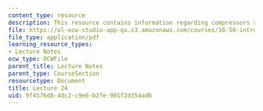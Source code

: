 ```yaml
---
content_type: resource
description: This resource contains information regarding compressors and fans.
file: https://ol-ocw-studio-app-qa.s3.amazonaws.com/courses/16-50-introduction-to-propulsion-systems-spring-2012/9f4576d84dc2c9e6b2fe901f2d354ad6_MIT16_50S12_lec24.pdf
file_type: application/pdf
learning_resource_types:
- Lecture Notes
ocw_type: OCWFile
parent_title: Lecture Notes
parent_type: CourseSection
resourcetype: Document
title: Lecture 24
uid: 9f4576d8-4dc2-c9e6-b2fe-901f2d354ad6
---
```

